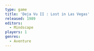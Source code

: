 ```yaml
---
type: game
title: 'Deja Vu II : Lost in Las Vegas'
released: 1989
editors: 
  - Mindscape
players: 1
genres:
  - Aventure
---
```

